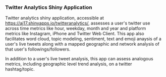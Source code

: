 ### Twitter Analytics Shiny Application 

Twitter analytics shiny application, accessible at https://aj17.shinyapps.io/twitteranalytics/, assesses a user's twitter use across time metrics like hour, weekday, month and year and platform metrics like Instagram, iPhone and Twitter Web Client. This app also facilitates word cloud, topic modeling, sentiment, text and emoji anaysis of a user's live tweets along with a mapped geographic and network analysis of that user's followings/followers.

In addition to a user's live tweet analysis, this app can assess analogous metrics, including geographic level trend analysis, on a twitter hashtag/topic.


